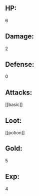## HP:
6

## Damage:
2

## Defense:
0

## Attacks:
[[basic]]

## Loot:
[[potion]]

## Gold:
5

## Exp:
4